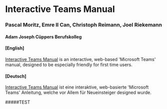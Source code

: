 # Interactive Teams Manual

### Pascal Moritz, Emre Il Can, Christoph Reimann, Joel Riekemann

#### Adam Joseph Cüppers Berufskolleg

[//]: <> (TODO: Link mit dem der Website austauschen!!!)


#### [English]
[Interactive Teams Manual](https://github.com/h0useofdupree/InteractiveTeamsManual) is an interactive, web-based 'Microsoft Teams' manual, designed to be especially friendly for first time users.

#### [Deutsch]
[Interactive Teams Manual](https://github.com/h0useofdupree/InteractiveTeamsManual) ist eine interaktive, web-basierte 'Microsoft Teams' Anleitung, welche vor Allem für Neueinsteiger designed wurde.

#####TEST
